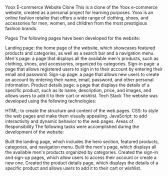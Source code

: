 Yoox E-commerce Website Clone
This is a clone of the Yoox e-commerce website, created as a personal project for learning purposes. Yoox is an online fashion retailer that offers a wide range of clothing, shoes, and accessories for men, women, and children from the most prestigious fashion brands.

Pages
The following pages have been developed for the website:

Landing page: the home page of the website, which showcases featured products and categories, as well as a search bar and a navigation menu.
Men's page: a page that displays all the available men's products, such as clothing, shoes, and accessories, organized by categories.
Sign-in page: a page that allows registered users to sign in to their account by entering their email and password.
Sign-up page: a page that allows new users to create an account by entering their name, email, password, and other personal information.
Product details page: a page that displays the details of a specific product, such as its name, description, price, and images, and allows users to add it to their cart or wishlist.
Tech Stack
The website was developed using the following technologies:

HTML: to create the structure and content of the web pages.
CSS: to style the web pages and make them visually appealing.
JavaScript: to add interactivity and dynamic behavior to the web pages.
Areas of Responsibility
The following tasks were accomplished during the development of the website:

Built the landing page, which includes the hero section, featured products, categories, and navigation menu.
Built the men's page, which displays all the available men's products organized by categories.
Created the sign-in and sign-up pages, which allow users to access their account or create a new one.
Created the product details page, which displays the details of a specific product and allows users to add it to their cart or wishlist.

